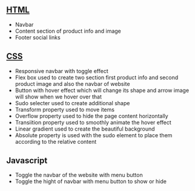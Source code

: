 ## [HTML](./index.html)

- Navbar
- Content section of product info and image
- Footer social links<br>

## [CSS](./style.css)

- Responsive navbar with toggle effect
- Flex box used to create two section first product info and second
  product image and also the navbar of website
- Button with hover effect which will change its shape and arrow image will show when we hover over that
- Sudo selecter used to create additional shape
- Transform property used to move items
- Overflow property used to hide the page content horizontally
- Transiition property used to smoothly animate the hover effect
- Linear gradient used to create the beautiful background
- Absolute property is used with the sudo element to place them
  according to the relative content

## Javascript

- Toggle the navbar of the website with menu button
- Toggle the hight of navbar with menu button to show or hide
